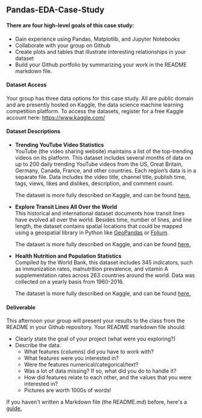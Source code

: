 ## Pandas-EDA-Case-Study

#### There are four high-level goals of this case study:  
* Gain experience using Pandas, Matplotlib, and Jupyter Notebooks 
* Collaborate with your group on Github
* Create plots and tables that illustrate interesting relationships in your dataset
* Build your Github portfolio by summarizing your work in the README markdown file.

#### Dataset Access
Your group has three data options for this case study.  All are public domain and are presently hosted on Kaggle, the data science machine learning competition platform.  To access the datasets, register for a free Kaggle account here: https://www.kaggle.com/

#### Dataset Descriptions

* **Trending YouTube Video Statistics**  
  YouTube (the video sharing website) maintains a list of the top-trending videos on its platform. This dataset includes several months of data on up to 200 daily trending YouTube videos from the US, Great Britain, Germany, Canada, France, and other countries.  Each region’s data is in a separate file. Data includes the video title, channel title, publish time, tags, views, likes and dislikes, description, and comment count.

  The dataset is more fully described on Kaggle, and can be found [here.](https://www.kaggle.com/datasnaek/youtube-new)

* **Explore Transit Lines All Over the World**  
  This historical and international dataset documents how transit lines have evolved all over the world.  Besides time, number of lines, and line length, the dataset contains spatial locations that could be mapped using a geospatial library in Python like [GeoPandas](http://geopandas.org/index.html) or [Folium](https://python-visualization.github.io/folium/).  

  The dataset is more fully described on Kaggle, and can be found [here.](https://www.kaggle.com/citylines/city-lines)  

* **Health Nutrition and Population Statistics**  
  Compiled by the World Bank, this dataset includes 345 indicators, such as immunization rates, malnutrition prevalence, and vitamin A supplementation rates across 263 countries around the world. Data was collected on a yearly basis from 1960-2016.  

  The dataset is more fully described on Kaggle, and can be found [here.](https://www.kaggle.com/theworldbank/health-nutrition-and-population-statistics)  


#### Deliverable  
This afternoon your group will present your results to the class from the README in your Github repository.  Your README markdown file should:  
  * Clearly state the goal of your project (what were you exploring?)
  * Describe the data.
    * What features (columns) did you have to work with?
    * What features were you interested in?  
    * Were the features numerical/categorical/text?
    * Was a lot of data missing?  If so, what did you do to handle it?
    * How did features relate to each other, and the values that you were interested in?  
    * Pictures are worth 1000s of words!

If you haven't written a Markdown file (the README.md) before, here's a [guide.](https://www.makeareadme.com/)